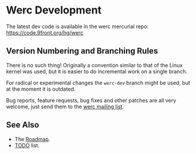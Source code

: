 Werc Development
================

The latest dev code is available in the werc mercurial repo: <https://code.9front.org/hg/werc>


Version Numbering and Branching Rules
-------------------------------------

There is no such thing! Originally a convention similar to that of the Linux kernel was used, but it is easier to do incremental work on a single branch.

For radical or experimental changes the `werc-dev` branch might be used, but at the moment it is outdated.

Bug reports, feature requests, bug fixes and other patches are all very welcome, just send them to the [werc mailing list](http://lists.9front.org).


See Also
--------

* The [Roadmap](roadmap).
* [TODO](todo) list.
